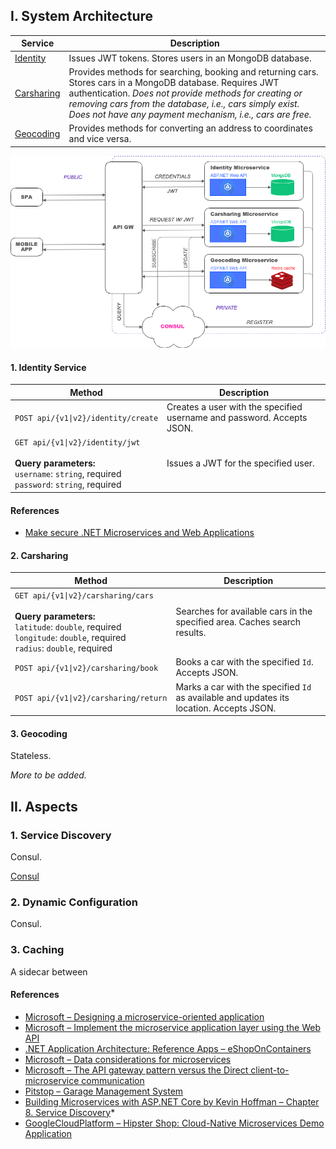 ## I. System Architecture

| Service                                 | Description |
| --------------------------------------- | -------------|
| [Identity](./src/Services/Identity)     | Issues JWT tokens. Stores users in an MongoDB database. |
| [Carsharing](./src/Services/Carsharing) | Provides methods for searching, booking and returning cars. Stores cars in a MongoDB database. Requires JWT authentication. *Does not provide methods for creating or removing cars from the database, i.e., cars simply exist. Does not have any payment mechanism, i.e., cars are free.* |
| [Geocoding](./src/Services/Geocoding)   | Provides methods for converting an address to coordinates and vice versa. |

![System Architecture](/docs/images/diagram.png)

#### 1. Identity Service

| Method                                 | Description |
| --------------------------------------- | -------------|
| <code>POST&nbsp;api/{v1&#124;v2}/identity/create</code>     | Creates a user with the specified username and password. Accepts JSON. |
| <code>GET&nbsp;api/{v1&#124;v2}/identity/jwt</code> <br><br> **Query parameters:** <br> `username`: `string`, required <br> `password`: `string`, required | Issues a JWT for the specified user. |

#### References

* [Make secure .NET Microservices and Web Applications](https://docs.microsoft.com/en-us/dotnet/standard/microservices-architecture/secure-net-microservices-web-applications/)

#### 2. Carsharing

| Method                                 | Description |
| --------------------------------------- | -------------|
| <code>GET&nbsp;api/{v1&#124;v2}/carsharing/cars</code> <br><br> **Query parameters:** <br> `latitude`: `double`, required <br> `longitude`: `double`, required <br> `radius`: `double`, required    | Searches for available cars in the specified area. Caches search results. |
| <code>POST&nbsp;api/{v1&#124;v2}/carsharing/book</code> | Books a car with the specified `Id`. Accepts JSON. |
| <code>POST&nbsp;api/{v1&#124;v2}/carsharing/return</code> | Marks a car with the specified `Id` as available and updates its location. Accepts JSON. |

#### 3. Geocoding

Stateless.

*More to be added.*

## II. Aspects

### 1. Service Discovery

Consul.

[Consul](https://www.consul.io/)

### 2. Dynamic Configuration

Consul.

### 3. Caching

A sidecar between

#### References
* [Microsoft – Designing a microservice-oriented application](https://docs.microsoft.com/en-us/dotnet/standard/microservices-architecture/multi-container-microservice-net-applications/microservice-application-design)
* [Microsoft – Implement the microservice application layer using the Web API](https://docs.microsoft.com/en-us/dotnet/standard/microservices-architecture/microservice-ddd-cqrs-patterns/microservice-application-layer-implementation-web-api)
* [.NET Application Architecture: Reference Apps – eShopOnContainers](https://github.com/dotnet-architecture/eShopOnContainers)
* [Microsoft – Data considerations for microservices](https://docs.microsoft.com/en-us/azure/architecture/microservices/design/data-considerations)
* [Microsoft – The API gateway pattern versus the Direct client-to-microservice communication](https://docs.microsoft.com/en-us/dotnet/standard/microservices-architecture/architect-microservice-container-applications/direct-client-to-microservice-communication-versus-the-api-gateway-pattern)
* [Pitstop – Garage Management System](https://github.com/EdwinVW/pitstop)
* [Building Microservices with ASP.NET Core by Kevin Hoffman – Chapter 8. Service Discovery](https://www.oreilly.com/library/view/building-microservices-with/9781491961728/ch08.html)\*
* [GoogleCloudPlatform – Hipster Shop: Cloud-Native Microservices Demo Application](https://github.com/GoogleCloudPlatform/microservices-demo)
